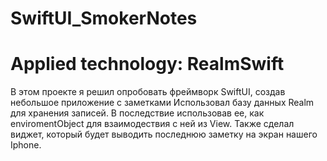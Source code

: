 # SwiftUI_SmokerNotes
# Applied technology: RealmSwift

В этом проекте я решил опробовать фреймворк SwiftUI, создав небольшое приложение с заметками 
Использовал базу данных Realm для хранения записей.
В последствие использовав ее, как enviromentObject для взаимодествия с ней из View. 
Также сделал виджет, который будет выводить последнюю заметку на экран нашего Iphone. 
